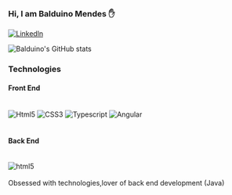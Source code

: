 ### Hi, I am Balduino Mendes ✋

[![Linkedln](https://img.shields.io/badge/LinkedIn-0077B5?style=for-the-badge&logo=linkedin&logoColor=white)](https://www.linkedin.com/in/balduino-mendes-8728001a5)

![Balduino's GitHub stats](https://github-readme-stats.vercel.app/api?username=devbmendes&show_icons=true&theme=radical)

### Technologies
#### Front End
<div style="display:inline_block"><br>
<img align="center" alt="Html5" src="https://img.shields.io/badge/HTML-239120?style=for-the-badge&logo=html5&logoColor=white" />
<img align="center" alt="CSS3" src="https://img.shields.io/badge/CSS-239120?&style=for-the-badge&logo=css3&logoColor=white" />
<img align="center" alt="Typescript" src="https://img.shields.io/badge/TypeScript-007ACC?style=for-the-badge&logo=typescript&logoColor=white
" />
<img align="center" alt="Angular" src="https://img.shields.io/badge/Angular-DD0031?style=for-the-badge&logo=angular&logoColor=white" />

</div>
<br>

#### Back End
<div style="display:inline_block"><br>
<img align="center" alt="html5" src="https://img.shields.io/badge/Spring-6DB33F?style=for-the-badge&logo=spring&logoColor=white" />

</div>
<br>
Obsessed with technologies,lover of back end development (Java)
